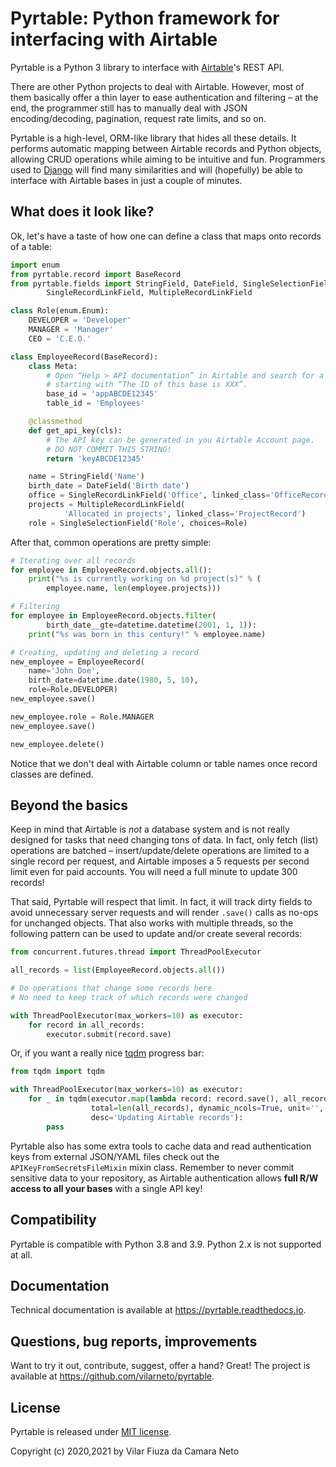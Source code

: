 # Pyrtable: Python framework for interfacing with Airtable

Pyrtable is a Python 3 library to interface with [Airtable](https://airtable.com)'s REST API.

There are other Python projects to deal with Airtable. However, most of them basically offer a thin layer to ease authentication and filtering – at the end, the programmer still has to manually deal with JSON encoding/decoding, pagination, request rate limits, and so on.

Pyrtable is a high-level, ORM-like library that hides all these details. It performs automatic mapping between Airtable records and Python objects, allowing CRUD operations while aiming to be intuitive and fun. Programmers used to [Django](https://www.djangoproject.com) will find many similarities and will (hopefully) be able to interface with Airtable bases in just a couple of minutes.

## What does it look like?

Ok, let's have a taste of how one can define a class that maps onto records of a table:

````python
import enum
from pyrtable.record import BaseRecord
from pyrtable.fields import StringField, DateField, SingleSelectionField, \
        SingleRecordLinkField, MultipleRecordLinkField

class Role(enum.Enum):
    DEVELOPER = 'Developer'
    MANAGER = 'Manager'
    CEO = 'C.E.O.'

class EmployeeRecord(BaseRecord):
    class Meta:
        # Open “Help > API documentation” in Airtable and search for a line
        # starting with “The ID of this base is XXX”.
        base_id = 'appABCDE12345'
        table_id = 'Employees'

    @classmethod
    def get_api_key(cls):
        # The API key can be generated in you Airtable Account page. 
        # DO NOT COMMIT THIS STRING!
        return 'keyABCDE12345'

    name = StringField('Name')
    birth_date = DateField('Birth date')
    office = SingleRecordLinkField('Office', linked_class='OfficeRecord')
    projects = MultipleRecordLinkField(
            'Allocated in projects', linked_class='ProjectRecord')
    role = SingleSelectionField('Role', choices=Role)
````

After that, common operations are pretty simple:

````python
# Iterating over all records
for employee in EmployeeRecord.objects.all():
    print("%s is currently working on %d project(s)" % (
        employee.name, len(employee.projects)))

# Filtering
for employee in EmployeeRecord.objects.filter(
        birth_date__gte=datetime.datetime(2001, 1, 1)):
    print("%s was born in this century!" % employee.name)

# Creating, updating and deleting a record
new_employee = EmployeeRecord(
    name='John Doe',
    birth_date=datetime.date(1980, 5, 10),
    role=Role.DEVELOPER)
new_employee.save()

new_employee.role = Role.MANAGER
new_employee.save()

new_employee.delete()
````

Notice that we don't deal with Airtable column or table names once record classes are defined.

## Beyond the basics

Keep in mind that Airtable is *not* a database system and is not really designed for tasks that need changing tons of data. In fact, only fetch (list) operations are batched – insert/update/delete operations are limited to a single record per request, and Airtable imposes a 5 requests per second limit even for paid accounts. You will need a full minute to update 300 records!
 
That said, Pyrtable will respect that limit. In fact, it will track dirty fields to avoid unnecessary server requests and will render `.save()` calls as no-ops for unchanged objects. That also works with multiple threads, so the following pattern can be used to update and/or create several records:

```python
from concurrent.futures.thread import ThreadPoolExecutor

all_records = list(EmployeeRecord.objects.all())

# Do operations that change some records here
# No need to keep track of which records were changed

with ThreadPoolExecutor(max_workers=10) as executor:
    for record in all_records:
        executor.submit(record.save)
```

Or, if you want a really nice [tqdm](https://tqdm.github.io) progress bar:

```python
from tqdm import tqdm

with ThreadPoolExecutor(max_workers=10) as executor:
    for _ in tqdm(executor.map(lambda record: record.save(), all_records),
                  total=len(all_records), dynamic_ncols=True, unit='',
                  desc='Updating Airtable records'):
        pass
```

Pyrtable also has some extra tools to cache data and read authentication keys from external JSON/YAML files check out the `APIKeyFromSecretsFileMixin` mixin class. Remember to never commit sensitive data to your repository, as Airtable authentication allows **full R/W access to all your bases** with a single API key!

## Compatibility

Pyrtable is compatible with Python 3.8 and 3.9. Python 2.x is not supported at all. 

## Documentation

Technical documentation is available at https://pyrtable.readthedocs.io.

## Questions, bug reports, improvements

Want to try it out, contribute, suggest, offer a hand? Great! The project is available at https://github.com/vilarneto/pyrtable.

## License

Pyrtable is released under [MIT license](https://opensource.org/licenses/MIT).

Copyright (c) 2020,2021 by Vilar Fiuza da Camara Neto
